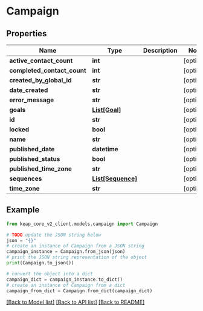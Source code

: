 # Campaign


## Properties

Name | Type | Description | Notes
------------ | ------------- | ------------- | -------------
**active_contact_count** | **int** |  | [optional] 
**completed_contact_count** | **int** |  | [optional] 
**created_by_global_id** | **str** |  | [optional] 
**date_created** | **str** |  | [optional] 
**error_message** | **str** |  | [optional] 
**goals** | [**List[Goal]**](Goal.md) |  | [optional] 
**id** | **str** |  | [optional] 
**locked** | **bool** |  | [optional] 
**name** | **str** |  | [optional] 
**published_date** | **datetime** |  | [optional] 
**published_status** | **bool** |  | [optional] 
**published_time_zone** | **str** |  | [optional] 
**sequences** | [**List[Sequence]**](Sequence.md) |  | [optional] 
**time_zone** | **str** |  | [optional] 

## Example

```python
from keap_core_v2_client.models.campaign import Campaign

# TODO update the JSON string below
json = "{}"
# create an instance of Campaign from a JSON string
campaign_instance = Campaign.from_json(json)
# print the JSON string representation of the object
print(Campaign.to_json())

# convert the object into a dict
campaign_dict = campaign_instance.to_dict()
# create an instance of Campaign from a dict
campaign_from_dict = Campaign.from_dict(campaign_dict)
```
[[Back to Model list]](../README.md#documentation-for-models) [[Back to API list]](../README.md#documentation-for-api-endpoints) [[Back to README]](../README.md)


